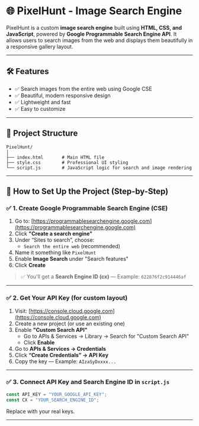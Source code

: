 # 🌐 PixelHunt - Image Search Engine

PixelHunt is a custom **image search engine** built using **HTML, CSS, and JavaScript**, powered by **Google Programmable Search Engine API**. It allows users to search images from the web and displays them beautifully in a responsive gallery layout.

---


## 🛠️ Features

- ✅ Search images from the entire web using Google CSE
- ✅ Beautiful, modern responsive design
- ✅ Lightweight and fast
- ✅ Easy to customize

---

## 📁 Project Structure

```
PixelHunt/
│
├── index.html       # Main HTML file
├── style.css        # Professional UI styling
└── script.js        # JavaScript logic for search and image rendering
```

---

## 🚀 How to Set Up the Project (Step-by-Step)

### ✅ 1. Create Google Programmable Search Engine (CSE)

1. Go to: [https://programmablesearchengine.google.com](https://programmablesearchengine.google.com)
2. Click **"Create a search engine"**
3. Under “Sites to search”, choose:
   - `Search the entire web` (recommended)
4. Name it something like `PixelHunt`
5. Enable **Image Search** under "Search features"
6. Click **Create**

> ✅ You'll get a **Search Engine ID (cx)** — Example: `622876f2c914446af`

---

### ✅ 2. Get Your API Key (for custom layout)

1. Visit: [https://console.cloud.google.com](https://console.cloud.google.com)
2. Create a new project (or use an existing one)
3. Enable **"Custom Search API"**
   - Go to APIs & Services → Library → Search for "Custom Search API"
   - Click **Enable**
4. Go to **APIs & Services → Credentials**
5. Click **“Create Credentials” → API Key**
6. Copy the key — Example: `AIzaSyDxxxx...`

---

### ✅ 3. Connect API Key and Search Engine ID in `script.js`

```js
const API_KEY = "YOUR_GOOGLE_API_KEY";
const CX = "YOUR_SEARCH_ENGINE_ID";
```

Replace with your real keys.

---
